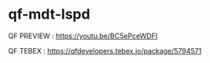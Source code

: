 # qf-mdt-lspd

QF PREVIEW : https://youtu.be/BC5ePceWDFI

QF TEBEX : https://qfdevelopers.tebex.io/package/5794571
